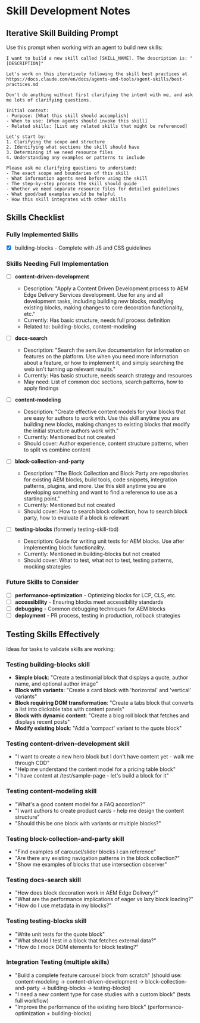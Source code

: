 # Skill Development Notes

## Iterative Skill Building Prompt

Use this prompt when working with an agent to build new skills:

```
I want to build a new skill called [SKILL_NAME]. The description is: "[DESCRIPTION]"

Let's work on this iteratively following the skill best practices at https://docs.claude.com/en/docs/agents-and-tools/agent-skills/best-practices.md

Don't do anything without first clarifying the intent with me, and ask me lots of clarifying questions.

Initial context:
- Purpose: [What this skill should accomplish]
- When to use: [When agents should invoke this skill]
- Related skills: [List any related skills that might be referenced]

Let's start by:
1. Clarifying the scope and structure
2. Identifying what sections the skill should have
3. Determining if we need resource files
4. Understanding any examples or patterns to include

Please ask me clarifying questions to understand:
- The exact scope and boundaries of this skill
- What information agents need before using the skill
- The step-by-step process the skill should guide
- Whether we need separate resource files for detailed guidelines
- What good/bad examples would be helpful
- How this skill integrates with other skills
```

## Skills Checklist

### Fully Implemented Skills

- [x] building-blocks - Complete with JS and CSS guidelines

### Skills Needing Full Implementation

- [ ] **content-driven-development**
  - Description: "Apply a Content Driven Development process to AEM Edge Delivery Services development. Use for any and all development tasks, including building new blocks, modifying existing blocks, making changes to core decoration functionality, etc."
  - Currently: Has basic structure, needs full process definition
  - Related to: building-blocks, content-modeling

- [ ] **docs-search**
  - Description: "Search the aem.live documentation for information on features on the platform. Use when you need more information about a feature, or how to implement it, and simply searching the web isn't turning up relevant results."
  - Currently: Has basic structure, needs search strategy and resources
  - May need: List of common doc sections, search patterns, how to apply findings

- [ ] **content-modeling**
  - Description: "Create effective content models for your blocks that are easy for authors to work with. Use this skill anytime you are building new blocks, making changes to existing blocks that modify the initial structure authors work with."
  - Currently: Mentioned but not created
  - Should cover: Author experience, content structure patterns, when to split vs combine content

- [ ] **block-collection-and-party**
  - Description: "The Block Collection and Block Party are repositories for existing AEM blocks, build tools, code snippets, integration patterns, plugins, and more. Use this skill anytime you are developing something and want to find a reference to use as a starting point."
  - Currently: Mentioned but not created
  - Should cover: How to search block collection, how to search block party, how to evaluate if a block is relevant

- [ ] **testing-blocks** (formerly testing-skill-tbd)
  - Description: Guide for writing unit tests for AEM blocks. Use after implementing block functionality.
  - Currently: Mentioned in building-blocks but not created
  - Should cover: What to test, what not to test, testing patterns, mocking strategies

### Future Skills to Consider

- [ ] **performance-optimization** - Optimizing blocks for LCP, CLS, etc.
- [ ] **accessibility** - Ensuring blocks meet accessibility standards
- [ ] **debugging** - Common debugging techniques for AEM blocks
- [ ] **deployment** - PR process, testing in production, rollback strategies

## Testing Skills Effectively

Ideas for tasks to validate skills are working:

### Testing building-blocks skill
- **Simple block**: "Create a testimonial block that displays a quote, author name, and optional author image"
- **Block with variants**: "Create a card block with 'horizontal' and 'vertical' variants"
- **Block requiring DOM transformation**: "Create a tabs block that converts a list into clickable tabs with content panels"
- **Block with dynamic content**: "Create a blog roll block that fetches and displays recent posts"
- **Modify existing block**: "Add a 'compact' variant to the quote block"

### Testing content-driven-development skill
- "I want to create a new hero block but I don't have content yet - walk me through CDD"
- "Help me understand the content model for a pricing table block"
- "I have content at /test/sample-page - let's build a block for it"

### Testing content-modeling skill
- "What's a good content model for a FAQ accordion?"
- "I want authors to create product cards - help me design the content structure"
- "Should this be one block with variants or multiple blocks?"

### Testing block-collection-and-party skill
- "Find examples of carousel/slider blocks I can reference"
- "Are there any existing navigation patterns in the block collection?"
- "Show me examples of blocks that use intersection observer"

### Testing docs-search skill
- "How does block decoration work in AEM Edge Delivery?"
- "What are the performance implications of eager vs lazy block loading?"
- "How do I use metadata in my blocks?"

### Testing testing-blocks skill
- "Write unit tests for the quote block"
- "What should I test in a block that fetches external data?"
- "How do I mock DOM elements for block testing?"

### Integration Testing (multiple skills)
- "Build a complete feature carousel block from scratch" (should use: content-modeling → content-driven-development → block-collection-and-party → building-blocks → testing-blocks)
- "I need a new content type for case studies with a custom block" (tests full workflow)
- "Improve the performance of the existing hero block" (performance-optimization + building-blocks)
